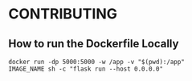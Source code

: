 # CONTRIBUTING
## How to run the Dockerfile Locally
 
```
docker run -dp 5000:5000 -w /app -v "$(pwd):/app" 
IMAGE_NAME sh -c "flask run --host 0.0.0.0"
```